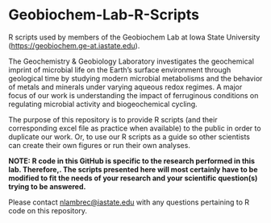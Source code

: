 # Geobiochem-Lab-R-Scripts
R scripts used by members of the Geobiochem Lab at Iowa State University (https://geobiochem.ge-at.iastate.edu).

The Geochemistry & Geobiology Laboratory investigates the geochemical imprint of microbial life on the Earth’s surface environment through geological time by studying modern microbial metabolisms and the behavior of metals and minerals under varying aqueous redox regimes. A major focus of our work is understanding the impact of ferruginous conditions on regulating microbial activity and biogeochemical cycling.

The purpose of this repository is to provide R scripts (and their corresponding excel file as practice when available) to the public in order to duplicate our work. Or, to use our R scripts as a guide so other scientists can create their own figures or run their own analyses.

<b>NOTE: R code in this GitHub is specific to the research performed in this lab. Therefore,. The scripts presented here will most certainly have to be modified to fit the needs of your research and your scientific question(s) trying to be answered.</b>

Please contact nlambrec@iastate.edu with any questions pertaining to R code on this repository.
